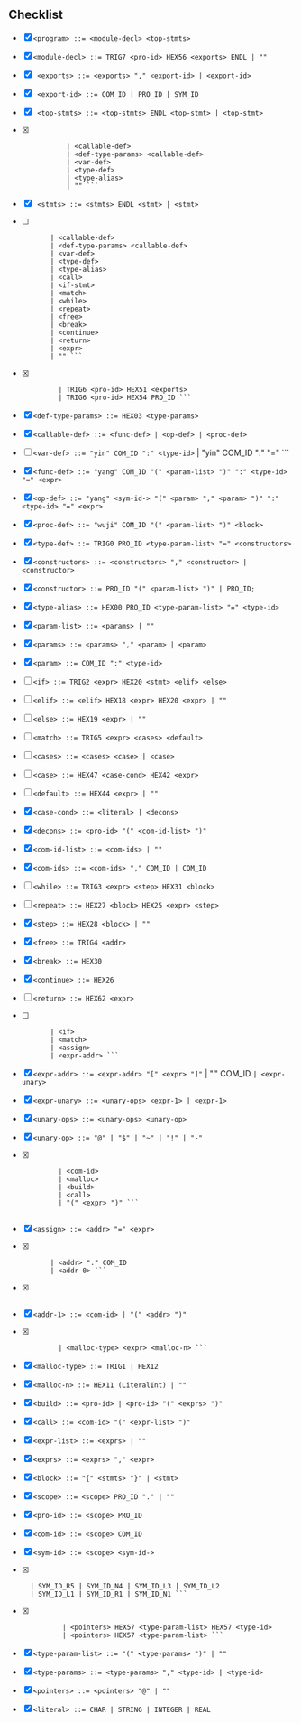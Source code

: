 ## Checklist
- [x] ```<program> ::= <module-decl> <top-stmts>```

- [x] ``` <module-decl> ::= TRIG7 <pro-id> HEX56 <exports> ENDL | "" ```
- [x] ``` <exports> ::= <exports> "," <export-id> | <export-id>```
- [x] ``` <export-id> ::= COM_ID | PRO_ID | SYM_ID```

- [x] ``` <top-stmts> ::= <top-stmts> ENDL <top-stmt> | <top-stmt>```
- [x] ```  <top-stmt> ::= <import>
             | <callable-def>
             | <def-type-params> <callable-def>
             | <var-def>
             | <type-def>
             | <type-alias>
             | "" ```

- [x] ``` <stmts> ::= <stmts> ENDL <stmt> | <stmt>```
- [ ] ``` <stmt> ::= <import>
         | <callable-def>
         | <def-type-params> <callable-def>
         | <var-def>
         | <type-def>
         | <type-alias>
         | <call>
         | <if-stmt>
         | <match>
         | <while>
         | <repeat>
         | <free>
         | <break>
         | <continue>
         | <return>
         | <expr>
         | "" ```

- [x] ``` <import> ::= TRIG6 <pro-id>
           | TRIG6 <pro-id> HEX51 <exports>
           | TRIG6 <pro-id> HEX54 PRO_ID ```

- [x] ``` <def-type-params> ::= HEX03 <type-params> ```
- [x] ``` <callable-def> ::= <func-def> | <op-def> | <proc-def> ```

- [ ] ``` <var-def> ::= "yin" COM_ID ":" <type-id> ```
            | "yin" COM_ID ":" <type-id> "=" <expr> ```

- [x] ``` <func-def> ::= "yang" COM_ID "(" <param-list> ")" ":" <type-id> "=" <expr>  ``` 

- [x] ``` <op-def> ::= "yang" <sym-id-> "(" <param> "," <param> ")" ":" <type-id> "=" <expr> ```

- [x] ``` <proc-def> ::= "wuji" COM_ID "(" <param-list> ")" <block> ```

- [x] ``` <type-def> ::= TRIG0 PRO_ID <type-param-list> "=" <constructors> ```
- [x] ``` <constructors> ::= <constructors> "," <constructor> | <constructor> ```
- [x] ``` <constructor> ::= PRO_ID "(" <param-list> ")" | PRO_ID; ```

- [x] ``` <type-alias> ::= HEX00 PRO_ID <type-param-list> "=" <type-id> ```

- [x] ``` <param-list> ::= <params> | "" ```
- [x] ``` <params> ::= <params> "," <param> | <param> ```
- [x] ``` <param> ::= COM_ID ":" <type-id> ```


- [ ] ``` <if> ::= TRIG2 <expr> HEX20 <stmt> <elif> <else> ```
- [ ] ``` <elif> ::= <elif> HEX18 <expr> HEX20 <expr> | "" ```
- [ ] ``` <else> ::= HEX19 <expr> | "" ```

- [ ] ``` <match> ::= TRIG5 <expr> <cases> <default> ```
- [ ] ``` <cases> ::= <cases> <case> | <case> ```
- [ ] ``` <case> ::= HEX47 <case-cond> HEX42 <expr> ```
- [ ] ``` <default> ::= HEX44 <expr> | "" ```
- [x] ``` <case-cond> ::= <literal> | <decons>  ```
- [x] ``` <decons> ::= <pro-id> "(" <com-id-list> ")" ```
- [x] ``` <com-id-list> ::= <com-ids> | "" ```
- [x] ``` <com-ids> ::= <com-ids> "," COM_ID | COM_ID ```

- [ ] ``` <while> ::= TRIG3 <expr> <step> HEX31 <block> ```
- [ ] ``` <repeat> ::= HEX27 <block> HEX25 <expr> <step> ```
- [x] ``` <step> ::= HEX28 <block> | "" ```

- [x] ``` <free> ::= TRIG4 <addr> ```

- [x] ``` <break> ::= HEX30 ```
- [x] ``` <continue> ::= HEX26 ```
- [ ] ``` <return> ::= HEX62 <expr> ```

- [ ] ``` <expr> ::= "{" <stmts> ENDL <expr> "}"
         | <if>
         | <match>
         | <assign>
         | <expr-addr> ```
- [x] ``` <expr-addr> ::= <expr-addr> "[" <expr> "]" ```
              | <expr-addr> "." COM_ID ```
              | <expr-unary> ```
- [x] ``` <expr-unary> ::= <unary-ops> <expr-1> | <expr-1> ```
- [x] ``` <unary-ops> ::= <unary-ops> <unary-op> ```
- [x] ``` <unary-op> ::= "@" | "$" | "~" | "!" | "-" ```

- [x] ``` <expr-9> ::= <literal>
           | <com-id>
           | <malloc>  
           | <build>
           | <call>
           | "(" <expr> ")" ```
           
- [x] ``` <assign> ::= <addr> "=" <expr> ```
- [x] ``` <addr> ::= <addr> "[" <expr> "]"
         | <addr> "." COM_ID
         | <addr-0> ```
- [x] ``` <addr-0> ::= <pointers> <addr-1>
- [x] ``` <addr-1> ::= <com-id> | "(" <addr> ")" ```

- [x] ``` <malloc> ::= <malloc-type> <type-id> <malloc-n>
           | <malloc-type> <expr> <malloc-n> ```
- [x] ``` <malloc-type> ::= TRIG1 | HEX12 ```
- [x] ``` <malloc-n> ::= HEX11 (LiteralInt) | "" ```

- [x] ``` <build> ::= <pro-id> | <pro-id> "(" <exprs> ")" ```
- [x] ``` <call> ::= <com-id> "(" <expr-list> ")" ```
- [x] ``` <expr-list> ::= <exprs> | "" ```
- [x] ``` <exprs> ::= <exprs> "," <expr> ```

- [x] ``` <block> ::= "{" <stmts> "}" | <stmt> ```

- [x] ``` <scope> ::= <scope> PRO_ID "." | "" ```
- [x] ``` <pro-id> ::= <scope> PRO_ID ```
- [x] ``` <com-id> ::= <scope> COM_ID ```

- [x] ``` <sym-id> ::= <scope> <sym-id-> ```
- [x] ``` <sym-id-> ::= SYM_ID_R8 | SYM_ID_L7 | SYM_ID_L6 | SYM_ID_L5
    | SYM_ID_R5 | SYM_ID_N4 | SYM_ID_L3 | SYM_ID_L2
    | SYM_ID_L1 | SYM_ID_R1 | SYM_ID_N1 ```

- [x] ``` <type-id> ::= <pointers> <pro-id> <type-param-list>
            | <pointers> HEX57 <type-param-list> HEX57 <type-id>
            | <pointers> HEX57 <type-param-list> ```
- [x] ``` <type-param-list> ::= "(" <type-params> ")" | "" ```
- [x] ``` <type-params> ::= <type-params> "," <type-id> | <type-id> ```
- [x] ``` <pointers> ::= <pointers> "@" | "" ```
- [x] ``` <literal> ::= CHAR | STRING | INTEGER | REAL ```
